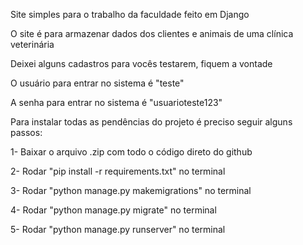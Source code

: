 Site simples para o trabalho da faculdade feito em Django

O site é para armazenar dados dos clientes e animais de uma clínica veterinária 

Deixei alguns cadastros para vocês testarem, fiquem a vontade

O usuário para entrar no sistema é "teste"

A senha para entrar no sistema é "usuarioteste123"

Para instalar todas as pendências do projeto é preciso seguir alguns passos:

1- Baixar o arquivo .zip com todo o código direto do github

2- Rodar "pip install -r requirements.txt" no terminal

3- Rodar "python manage.py makemigrations" no terminal

4- Rodar "python manage.py migrate" no terminal

5- Rodar "python manage.py runserver" no terminal
